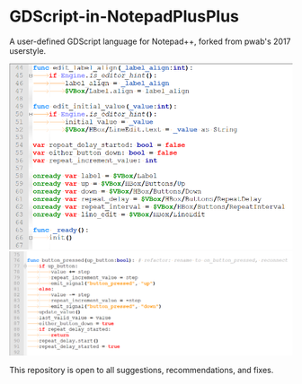 # GDScript-in-NotepadPlusPlus
A user-defined GDScript language for Notepad++, forked from pwab's 2017 userstyle.

![Screenshot of GDScript Style in Notepad++](https://github.com/DeerTears/GDScript-in-NotepadPlusPlus/blob/master/screenshots/2020-11-03-0732.PNG)
![Screenshot of GDScript Style in Notepad++](https://github.com/DeerTears/GDScript-in-NotepadPlusPlus/blob/master/screenshots/2020-11-03-0736.PNG)

This repository is open to all suggestions, recommendations, and fixes.
